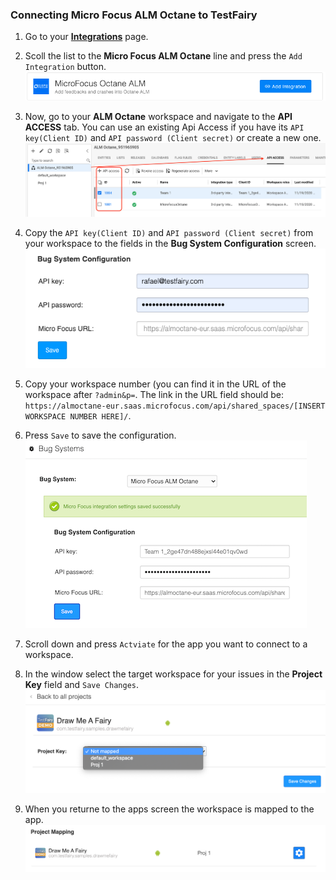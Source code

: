 ### Connecting Micro Focus ALM Octane to TestFairy

1. Go to your [__Integrations__](https://app.testfairy.com/settings/integrations/) page.


2. Scoll the list to the __Micro Focus ALM Octane__ line and press the `Add Integration` button.
![](/img/bug-tracking/ALM-1.png)


3. Now, go to your __ALM Octane__ workspace and navigate to the __API ACCESS__ tab. 
You can use an existing Api Access if you have its `API key(Client ID)` and `API password (Client secret)` or create a new one.
![](/img/bug-tracking/ALM-2.png)


4. Copy the `API key(Client ID)` and `API password (Client secret)` from your workspace to the fields in the __Bug System Configuration__ screen.
![](/img/bug-tracking/ALM-2_1.png)

5. Copy your workspace number (you can find it in the URL of the workspace after `?admin&p=`.
The link in the URL field should be: `https://almoctane-eur.saas.microfocus.com/api/shared_spaces/[INSERT WORKSPACE NUMBER HERE]/`.


6. Press `Save` to save the configuration.
![](/img/bug-tracking/ALM-3.png)


7. Scroll down and press `Actviate` for the app you want to connect to a workspace.


8. In the window select the target workspace for your issues in the __Project Key__ field and `Save Changes`.
![](/img/bug-tracking/ALM-4.png)


9. When you returne to the apps screen the workspace is mapped to the app.
![](/img/bug-tracking/ALM-5.png) 
